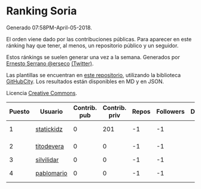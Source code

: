 # Ranking Soria

Generado 07:58PM-April-05-2018.

El orden viene dado por las contribuciones públicas. Para aparecer en este ránking hay que tener, al menos, un repositorio público y un seguidor.

Estos ránkings se suelen generar una vez a la semana. Generados por [Ernesto Serrano @erseco](https://github.com/erseco/) [(Twitter)](https://twitter.com/erseco).

Las plantillas se encuentran en [este repositorio](https://github.com/iblancasa/GH-Spanish-Ranking), utilizando la biblioteca [GitHubCity](https://github.com/iblancasa/GitHubCity). Los resultados están disponibles en MD y en JSON.

Licencia [Creative Commons](https://creativecommons.org/licenses/by/4.0/).

| Puesto   |  Usuario  | Contrib. pub | Contrib. priv |Repos| Followers | Desde |  Avatar  |
|----------|-----------|--------------|---------------|-----|-----------|-------|----------|
|1|[statickidz](https://github.com/statickidz)|0|201|-1|-1||![statickidz]()|
|2|[titodevera](https://github.com/titodevera)|0|0|-1|-1||![titodevera]()|
|3|[silvilidar](https://github.com/silvilidar)|0|0|-1|-1||![silvilidar]()|
|4|[pablomario](https://github.com/pablomario)|0|0|-1|-1||![pablomario]()|
